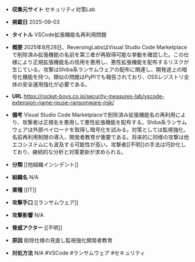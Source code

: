 - **収集元サイト**
セキュリティ対策Lab

- **掲載日**
2025-09-03

- **タイトル**
VSCode拡張機能名再利用問題

- **概要**
2025年8月28日、ReversingLabsはVisual Studio Code Marketplaceで削除済み拡張機能の名前を第三者が再取得可能な挙動を確認した。この仕様により正規拡張機能名の信用を悪用し、悪性拡張機能を配布するリスクが生じている。攻撃はShiba系ランサムウェアの配布に関連し、開発途上の暗号化機能を持つ。類似の問題はPyPIでも報告されており、OSSレジストリ全体の安全運用強化が必要である。

- **URL**
https://rocket-boys.co.jp/security-measures-lab/vscode-extension-name-reuse-ransomware-risk/

- **備考**
Visual Studio Code Marketplaceで削除済み拡張機能名の再利用により、攻撃者は正規名を悪用して悪性拡張機能を配布する。Shiba系ランサムウェアは外部ペイロードを取得し暗号化を試みる。対策としては監視強化、名前再利用制限の導入、開発者教育が重要である。将来的に同様の攻撃は他エコシステムにも波及する可能性が高い。攻撃者[[不明]]の手法は巧妙化しており、継続的な分析と対策更新が求められる。

- **分類**
[[他組織インシデント]]

- **組織名**
N/A

- **業種**
[[IT]]

- **攻撃手口**
[[ランサムウェア]]

- **攻撃影響**
N/A

- **脅威アクター**
[[不明]]

- **原因**
削除仕様の見直し監視強化開発者教育

- **対処方法**
N/A #VSCode #ランサムウェア #セキュリティ
